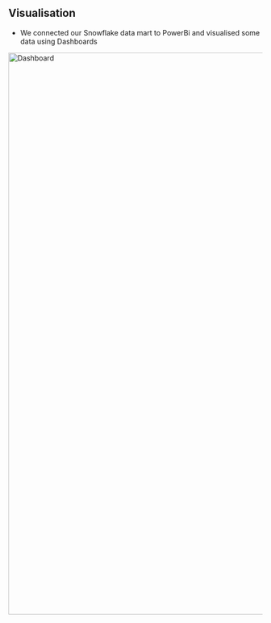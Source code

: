 ## Visualisation
- We connected our Snowflake data mart to PowerBi and visualised some data using Dashboards
<img width="1114" alt="Dashboard" src="https://github.com/zazwaz12/Sales-Insights/assets/145528713/39e8a6f0-d418-4aa5-bece-9f6dc4051b65">
